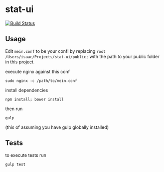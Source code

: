 stat-ui
=======

[![Build Status](https://travis-ci.org/CapillarySoftware/stat-ui.svg?branch=master)](https://travis-ci.org/CapillarySoftware/stat-ui)

## Usage

Edit `mein.conf` to be your conf! by replacing `root /Users/isaac/Projects/stat-ui/public;` with the path to your public folder in this project.

execute nginx against this conf

```
sudo nginx -c /path/to/mein.conf
```

install dependencies
```
npm install; bower install
```

then run 

```
gulp 
```

(this of assuming you have gulp globally installed)

## Tests

to execute tests run

```
gulp test
```

